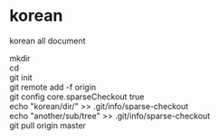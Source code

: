 # korean
korean all document<br>

mkdir <repo><br>
cd <repo><br>
git init<br>
git remote add -f origin <url><br>
git config core.sparseCheckout true<br>
echo "korean/dir/" >> .git/info/sparse-checkout<br>
echo "another/sub/tree" >> .git/info/sparse-checkout<br>
git pull origin master<br>
